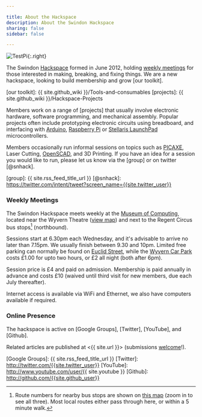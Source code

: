 ```yaml
---

title: About the Hackspace
description: About the Swindon Hackspace
sharing: false
sidebar: false

---
```



![TestPi](testpi.jpg){:.right}

The Swindon [Hackspace] formed in June 2012, holding [weekly meetings](#weekly-meetings)
for those interested in making, breaking, and fixing things. We are a new hackspace,
looking to build membership and grow [our toolkit].

[Hackspace]: http://en.wikipedia.org/wiki/Hackerspace
[our toolkit]: {{ site.github_wiki }}/Tools-and-consumables
[projects]: {{ site.github_wiki }}/Hackspace-Projects

Members work on a range of [projects] that usually involve electronic hardware, software
programming, and mechanical assembly. Popular projects often include prototyping
electronic circuits using breadboard, and interfacing with [Arduino], [Raspberry Pi] or
[Stellaris LaunchPad] microcontrollers.

Members occasionally run informal sessions on topics such as [PICAXE], Laser Cutting,
[OpenSCAD], and 3D Printing. If you have an idea for a session you would like to run,
please let us know via the [group] or on twitter [@snhack].

[PICAXE]: http://www.picaxe.com
[OpenSCAD]: http://www.openscad.org

[Arduino]: http://www.arduino.cc
[Raspberry Pi]: http://www.raspberrypi.org
[Stellaris LaunchPad]: http://www.ti.com/ww/en/launchpad/stellaris_head.html

[group]: {{ site.rss_feed_title_url }}
[@snhack]: https://twitter.com/intent/tweet?screen_name={{site.twitter_user}}

### Weekly Meetings

The Swindon Hackspace meets weekly at the [Museum of Computing], located near the Wyvern
Theatre ([view map]) and next to the Regent Circus bus stops[^busstops] (northbound).

Sessions start at 6.30pm each Wednesday, and it's advisable to arrive no later than
7.15pm. We usually finish between 9.30 and 10pm. Limited free parking can normally be
found on [Euclid Street], while the [Wyvern Car Park] costs £1.00 for upto two hours, or £2 all night (both after 6pm).

Session price is £4 and paid on admission. Membership is paid annually in advance
and costs £10 (waived until third visit for new members, due each July thereafter).

Internet access is available via WiFi and Ethernet, we also have computers available if
required.


[^busstops]:
    Route numbers for nearby bus stops are shown on [this map][view map] (zoom
    in to see all three). Most local routes either pass through here, or within
    a 5 minute walk.

[Museum of Computing]: http://museumofcomputing.org.uk
[view map]: http://maps.google.co.uk/?q=The+Museum+Of+Computing+Swindon
[Euclid Street]: http://maps.google.co.uk/?q=Euclid+Street+Swindon
[Wyvern Car Park]: http://maps.google.co.uk/?q=Wyvern+Car+Park+Swindon


### Online Presence

The hackspace is active on [Google Groups], [Twitter], [YouTube], and [Github].

Related articles are published at <{{ site.url }}> (submissions [welcome]!).

[Google Groups]: {{ site.rss_feed_title_url }}
[Twitter]: http://twitter.com/{{site.twitter_user}}
[YouTube]: http://www.youtube.com/user/{{ site.youtube }}
[Github]: http://github.com/{{site.github_user}}

[welcome]: https://github.com/snhack/snhack.github.com/blob/source/source/README.md
